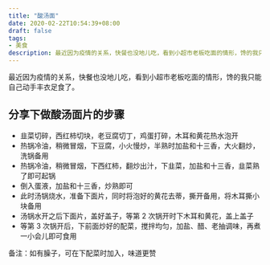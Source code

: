 ```yaml
---
title: "酸汤面"
date: 2020-02-22T10:54:39+08:00
draft: false
tags: 
- 美食
description: 最近因为疫情的关系，快餐也没地儿吃，看到小超市老板吃面的情形，馋的我只能自己动手丰衣足食了。
---
```


最近因为疫情的关系，快餐也没地儿吃，看到小超市老板吃面的情形，馋的我只能自己动手丰衣足食了。

## 分享下做酸汤面片的步骤
* 韭菜切碎，西红柿切块，老豆腐切丁，鸡蛋打碎，木耳和黄花热水泡开
* 热锅冷油，稍微冒烟，下豆腐，小火慢炒，半熟时加盐和十三香，大火翻炒，洗锅备用
* 热锅冷油，稍微冒烟，下西红柿，翻炒出汁，下韭菜，加盐和十三香，韭菜熟了即可起锅
* 倒入蛋液，加盐和十三香，炒熟即可
* 此时汤锅烧水，准备下面片，同时将泡好的黄花去蒂，撕开备用，将木耳撕小块备用
* 汤锅水开之后下面片，盖好盖子，等第 2 次锅开时下木耳和黄花，盖上盖子
* 等第 3 次锅开后，下前面炒好的配菜，搅拌均匀，加盐、醋、老抽调味，再煮一小会儿即可食用

备注：如有臊子，可在下配菜时加入，味道更赞
